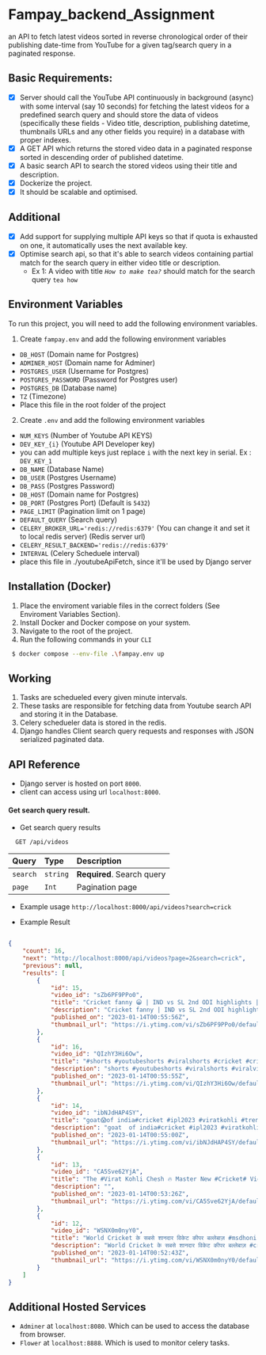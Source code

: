
# Fampay_backend_Assignment

an API to fetch latest videos sorted in reverse chronological order of their publishing date-time from YouTube for a given tag/search query in a paginated response.

## Basic Requirements:
- [X]   Server should call the YouTube API continuously in background (async) with some interval (say 10 seconds) for fetching the latest videos for a predefined search query and should store the data of videos (specifically these fields - Video title, description, publishing datetime, thumbnails URLs and any other fields you require) in a database with proper indexes.
- [X]   A GET API which returns the stored video data in a paginated response sorted in descending order of published datetime.
- [X]  A basic search API to search the stored videos using their title and description.
- [X]  Dockerize the project.
- [X]  It should be scalable and optimised.

## Additional

- [X]  Add support for supplying multiple API keys so that if quota is exhausted on one, it automatically uses the next available key.
- [X]  Optimise search api, so that it's able to search videos containing partial match for the search query in either video title or description.
    - Ex 1: A video with title *`How to make tea?`* should match for the search query `tea how`


## Environment Variables

To run this project, you will need to add the following environment variables.

1. Create `fampay.env` and add the following environment variables
- `DB_HOST` (Domain name for Postgres)  
- `ADMINER_HOST` (Domain name for Adminer)
- `POSTGRES_USER` (Username for Postgres)
- `POSTGRES_PASSWORD` (Password for Postgres user)
- `POSTGRES_DB` (Database name)
- `TZ` (Timezone)
- Place this file in the root folder of the project

2. Create `.env` and add the following environment variables
- `NUM_KEYS` (Number of Youtube API KEYS)
- `DEV_KEY_{i}` (Youtube API Developer key)
- you can add multiple keys just replace `i` with the next key in serial. Ex : `DEV_KEY_1`
- `DB_NAME` (Database Name)
- `DB_USER` (Postgres Username)
- `DB_PASS` (Postgres Password)
- `DB_HOST` (Domain name for Postgres)
- `DB_PORT` (Postgres Port) (Default is `5432`)
- `PAGE_LIMIT` (Pagination limit on 1 page)
- `DEFAULT_QUERY` (Search query)
- `CELERY_BROKER_URL='redis://redis:6379'` (You can change it and set it to local redis server) (Redis server url)
- `CELERY_RESULT_BACKEND='redis://redis:6379'`
- `INTERVAL` (Celery Scheduele interval)
- place this file in ./youtubeApiFetch, since it'll be used by Django server




## Installation (Docker)

1. Place the enviroment variable files in the correct folders (See Enviroment Variables Section).
2. Install Docker and Docker compose on your system.
3. Navigate to the root of the project. 
4. Run the following commands in your `CLI`
```bash
 $ docker compose --env-file .\fampay.env up
```

## Working

1. Tasks are schedueled every given minute intervals.
2. These tasks are responsible for fetching data from Youtube search API and storing it in the Database.
3. Celery schedueler data is stored in the redis.
4. Django handles Client search query requests and responses with JSON serialized paginated data.

## API Reference

- Django server is hosted on port `8000`.
- client can access using url `localhost:8000`.

#### Get search query result.

- Get search query results

```http
  GET /api/videos
```

| Query | Type     | Description                |
| :-------- | :------- | :------------------------- |
| `search` | `string` | **Required**. Search query|
| `page`   | `Int`    |    Pagination page                       |

- Example usage `http://localhost:8000/api/videos?search=crick`

- Example Result 
```JSON

{
    "count": 16,
    "next": "http://localhost:8000/api/videos?page=2&search=crick",
    "previous": null,
    "results": [
        {
            "id": 15,
            "video_id": "sZb6PF9PPo0",
            "title": "Cricket fanny 😀 | IND vs SL 2nd ODI highlights | Kl Rahul, Rohit Sharma, kuldeep yadav |",
            "description": "Cricket fanny | IND vs SL 2nd ODI highlights | Kl Rahul, Rohit Sharma, kuldeep yadav |",
            "published_on": "2023-01-14T00:55:56Z",
            "thumbnail_url": "https://i.ytimg.com/vi/sZb6PF9PPo0/default.jpg"
        },
        {
            "id": 16,
            "video_id": "QIzhY3Hi6Ow",
            "title": "#shorts #youtubeshorts #viralshorts #cricket #cricketshorts #cricketvideo #realcricket22 #sayristatu",
            "description": "shorts #youtubeshorts #viralshorts #viralvideos #viralshort #sayristatus #realcricket22 #cricket #sayristatusvideo #cricketshorts ...",
            "published_on": "2023-01-14T00:55:55Z",
            "thumbnail_url": "https://i.ytimg.com/vi/QIzhY3Hi6Ow/default.jpg"
        },
        {
            "id": 14,
            "video_id": "ibNJdHAP4SY",
            "title": "goat😱of india#cricket #ipl2023 #viratkohli #trending #t20worldcup #shortvideo",
            "description": "goat  of india#cricket #ipl2023 #viratkohli #trending #t20worldcup #shortvideo.",
            "published_on": "2023-01-14T00:55:00Z",
            "thumbnail_url": "https://i.ytimg.com/vi/ibNJdHAP4SY/default.jpg"
        },
        {
            "id": 13,
            "video_id": "CA5Sve62YjA",
            "title": "The #Virat Kohli Chesh 🔥 Master New #Cricket# Video ((2023)) Cricket Reels #Shorts# #shorts#",
            "description": "",
            "published_on": "2023-01-14T00:53:26Z",
            "thumbnail_url": "https://i.ytimg.com/vi/CA5Sve62YjA/default.jpg"
        },
        {
            "id": 12,
            "video_id": "WSNX0m0nyY0",
            "title": "World Cricket के सबसे शानदार विकेट कीपर बल्लेबाज़ #msdhoni #viral #shorts @cricketkingAk",
            "description": "World Cricket के सबसे शानदार विकेट कीपर बल्लेबाज़ #cricket #crickethistory #wicketkeeper ...",
            "published_on": "2023-01-14T00:52:43Z",
            "thumbnail_url": "https://i.ytimg.com/vi/WSNX0m0nyY0/default.jpg"
        }
    ]
}

```
## Additional Hosted Services
- `Adminer` at `localhost:8080`. Which can be used to access the database from browser.
- `Flower` at `localhost:8888`. Which is used to monitor celery tasks.
